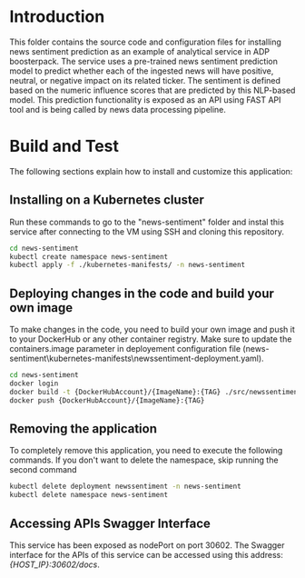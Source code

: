 # Introduction 
This folder contains the source code and configuration files for installing news sentiment prediction as an example of analytical service in ADP boosterpack. The service uses a pre-trained news sentiment prediction model to predict whether each of the ingested news will have positive, neutral, or negative impact on its related ticker. The sentiment is defined based on the numeric influence scores that are predicted by this NLP-based model. This prediction functionality is exposed as an API using FAST API tool and is being called by news data processing pipeline.   

# Build and Test
The following sections explain how to install and customize this application:

## Installing on a Kubernetes cluster 
Run these commands to go to the "news-sentiment" folder and instal this service after connecting to the VM using SSH and cloning this repository.
```bash
cd news-sentiment
kubectl create namespace news-sentiment
kubectl apply -f ./kubernetes-manifests/ -n news-sentiment
```

## Deploying changes in the code and build your own image
To make changes in the code, you need to build your own image and push it to your DockerHub or any other container registry. Make sure to update the containers.image parameter in deployement configuration file (news-sentiment\kubernetes-manifests\newssentiment-deployment.yaml). 

```bash
cd news-sentiment
docker login
docker build -t {DockerHubAccount}/{ImageName}:{TAG} ./src/newssentiment-service/ 
docker push {DockerHubAccount}/{ImageName}:{TAG} 
```
## Removing the application
To completely remove this application, you need to execute the following commands. If you don't want to delete the namespace, skip running the second command
```bash
kubectl delete deployment newssentiment -n news-sentiment
kubectl delete namespace news-sentiment
```

## Accessing APIs Swagger Interface 
This service has been exposed as nodePort on port 30602. The Swagger interface for the APIs of this service can be accessed using this address: *{HOST_IP}:30602/docs*.